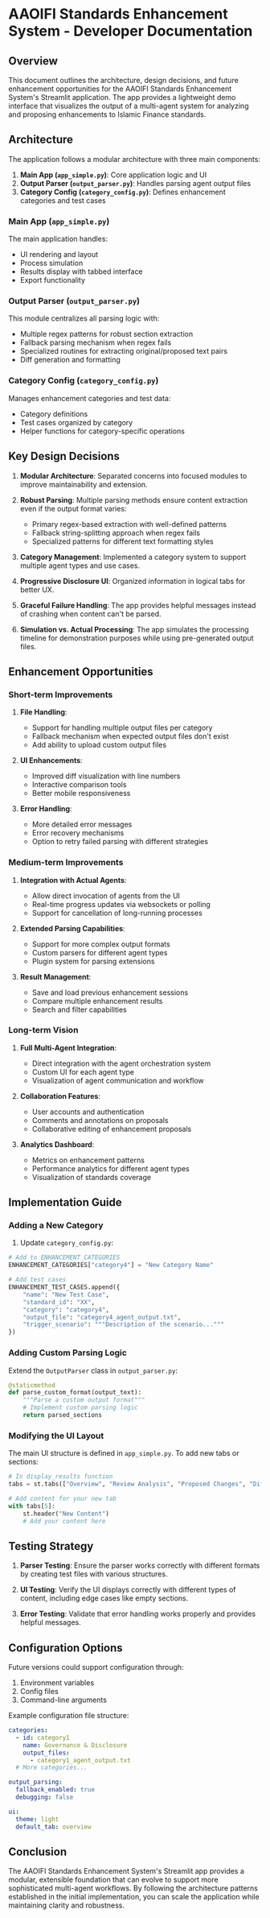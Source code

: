 # AAOIFI Standards Enhancement System - Developer Documentation

## Overview

This document outlines the architecture, design decisions, and future enhancement opportunities for the AAOIFI Standards Enhancement System's Streamlit application. The app provides a lightweight demo interface that visualizes the output of a multi-agent system for analyzing and proposing enhancements to Islamic Finance standards.

## Architecture

The application follows a modular architecture with three main components:

1. **Main App (`app_simple.py`)**: Core application logic and UI
2. **Output Parser (`output_parser.py`)**: Handles parsing agent output files
3. **Category Config (`category_config.py`)**: Defines enhancement categories and test cases

### Main App (`app_simple.py`)

The main application handles:
- UI rendering and layout
- Process simulation 
- Results display with tabbed interface
- Export functionality

### Output Parser (`output_parser.py`) 

This module centralizes all parsing logic with:
- Multiple regex patterns for robust section extraction
- Fallback parsing mechanism when regex fails
- Specialized routines for extracting original/proposed text pairs
- Diff generation and formatting

### Category Config (`category_config.py`)

Manages enhancement categories and test data:
- Category definitions
- Test cases organized by category
- Helper functions for category-specific operations

## Key Design Decisions

1. **Modular Architecture**: Separated concerns into focused modules to improve maintainability and extension.

2. **Robust Parsing**: Multiple parsing methods ensure content extraction even if the output format varies:
   - Primary regex-based extraction with well-defined patterns
   - Fallback string-splitting approach when regex fails
   - Specialized patterns for different text formatting styles

3. **Category Management**: Implemented a category system to support multiple agent types and use cases.

4. **Progressive Disclosure UI**: Organized information in logical tabs for better UX.

5. **Graceful Failure Handling**: The app provides helpful messages instead of crashing when content can't be parsed.

6. **Simulation vs. Actual Processing**: The app simulates the processing timeline for demonstration purposes while using pre-generated output files.

## Enhancement Opportunities

### Short-term Improvements

1. **File Handling**:
   - Support for handling multiple output files per category
   - Fallback mechanism when expected output files don't exist
   - Add ability to upload custom output files

2. **UI Enhancements**:
   - Improved diff visualization with line numbers
   - Interactive comparison tools
   - Better mobile responsiveness

3. **Error Handling**:
   - More detailed error messages
   - Error recovery mechanisms
   - Option to retry failed parsing with different strategies

### Medium-term Improvements

1. **Integration with Actual Agents**:
   - Allow direct invocation of agents from the UI
   - Real-time progress updates via websockets or polling
   - Support for cancellation of long-running processes

2. **Extended Parsing Capabilities**:
   - Support for more complex output formats
   - Custom parsers for different agent types
   - Plugin system for parsing extensions

3. **Result Management**:
   - Save and load previous enhancement sessions
   - Compare multiple enhancement results
   - Search and filter capabilities

### Long-term Vision

1. **Full Multi-Agent Integration**:
   - Direct integration with the agent orchestration system
   - Custom UI for each agent type
   - Visualization of agent communication and workflow

2. **Collaboration Features**:
   - User accounts and authentication
   - Comments and annotations on proposals
   - Collaborative editing of enhancement proposals

3. **Analytics Dashboard**:
   - Metrics on enhancement patterns
   - Performance analytics for different agent types
   - Visualization of standards coverage

## Implementation Guide

### Adding a New Category

1. Update `category_config.py`:
```python
# Add to ENHANCEMENT_CATEGORIES
ENHANCEMENT_CATEGORIES["category4"] = "New Category Name"

# Add test cases
ENHANCEMENT_TEST_CASES.append({
    "name": "New Test Case",
    "standard_id": "XX",
    "category": "category4",
    "output_file": "category4_agent_output.txt",
    "trigger_scenario": """Description of the scenario..."""
})
```

### Adding Custom Parsing Logic

Extend the `OutputParser` class in `output_parser.py`:
```python
@staticmethod
def parse_custom_format(output_text):
    """Parse a custom output format"""
    # Implement custom parsing logic
    return parsed_sections
```

### Modifying the UI Layout

The main UI structure is defined in `app_simple.py`. To add new tabs or sections:
```python
# In display_results function
tabs = st.tabs(["Overview", "Review Analysis", "Proposed Changes", "Diff View", "Validation", "New Tab"])

# Add content for your new tab
with tabs[5]:
    st.header("New Content")
    # Add your content here
```

## Testing Strategy

1. **Parser Testing**: Ensure the parser works correctly with different formats by creating test files with various structures.

2. **UI Testing**: Verify the UI displays correctly with different types of content, including edge cases like empty sections.

3. **Error Testing**: Validate that error handling works properly and provides helpful messages.

## Configuration Options

Future versions could support configuration through:
1. Environment variables
2. Config files
3. Command-line arguments

Example configuration file structure:
```yaml
categories:
  - id: category1
    name: Governance & Disclosure
    output_files:
      - category1_agent_output.txt
  # More categories...

output_parsing:
  fallback_enabled: true
  debugging: false

ui:
  theme: light
  default_tab: overview
```

## Conclusion

The AAOIFI Standards Enhancement System's Streamlit app provides a modular, extensible foundation that can evolve to support more sophisticated multi-agent workflows. By following the architecture patterns established in the initial implementation, you can scale the application while maintaining clarity and robustness.

